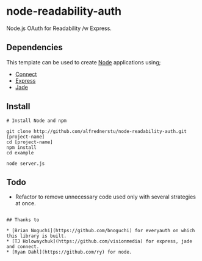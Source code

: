 # node-readability-auth

Node.js OAuth for Readability /w Express.

## Dependencies
This template can be used to create [Node](http://nodejs.org) applications using;

* [Connect](http://senchalabs.github.com/connect/)
* [Express](http://expressjs.com)
* [Jade](http://jade-lang.com/)

## Install

```
# Install Node and npm

git clone http://github.com/alfrednerstu/node-readability-auth.git [project-name]
cd [project-name]
npm install 
cd example

node server.js

```

## Todo

* Refactor to remove unnecessary code used only with several strategies at once.

```

## Thanks to

* [Brian Noguchi](https://github.com/bnoguchi) for everyauth on which this library is built.
* [TJ Holowaychuk](https://github.com/visionmedia) for express, jade and connect.
* [Ryan Dahl](https://github.com/ry) for node.
